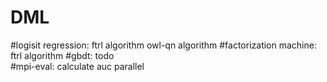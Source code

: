 # DML
#logisit regression:
  ftrl algorithm
  owl-qn algorithm
#factorization machine:
  ftrl algorithm
#gbdt:
  todo  
#mpi-eval:
  calculate auc parallel
